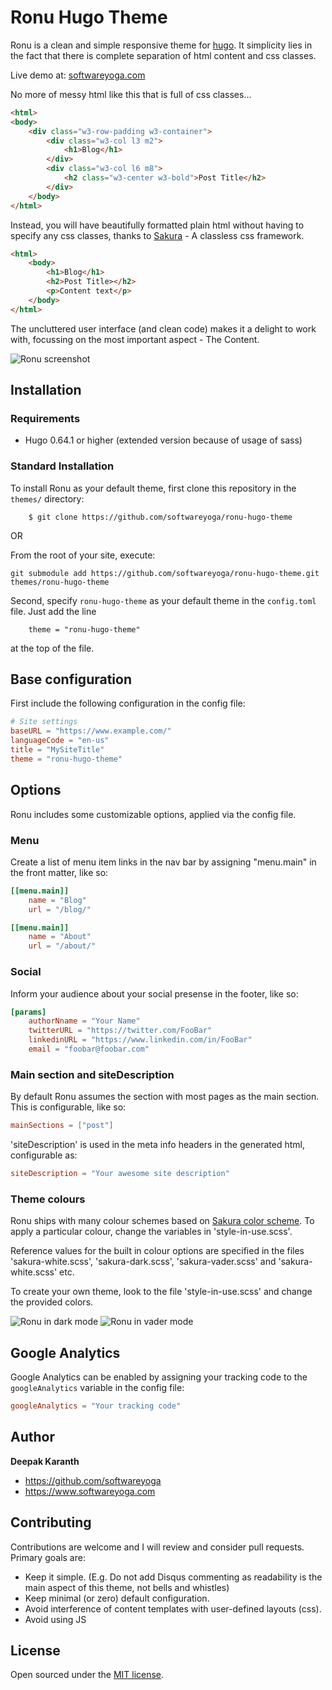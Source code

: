 # Ronu Hugo Theme
Ronu is a clean and simple responsive theme for [hugo](https://gohugo.io). It simplicity lies in the fact that there is complete separation of html content and css classes.

Live demo at: [softwareyoga.com](https://www.softwareyoga.com)

No more of messy html like this that is full of css classes...

```html
<html>
<body>
	<div class="w3-row-padding w3-container">
		<div class="w3-col l3 m2">
			<h1>Blog</h1>
		</div>
		<div class="w3-col l6 m8">
			<h2 class="w3-center w3-bold">Post Title</h2>
		</div>  
	</body>
</html>
```

Instead, you will have beautifully formatted plain html without having to specify any css classes, thanks to [Sakura](https://oxal.org/projects/sakura) - A classless css framework.

```html
<html>
	<body>
		<h1>Blog</h1>
		<h2>Post Title></h2>
		<p>Content text</p>
	</body>
</html>
```

The uncluttered user interface (and clean code) makes it a delight to work with, focussing on the most important aspect - The Content.

![Ronu screenshot](https://github.com/softwareyoga/ronu-hugo-theme/blob/master/images/screenshot.png)


## Installation

### Requirements

- Hugo 0.64.1 or higher (extended version because of usage of sass)

### Standard Installation

To install Ronu as your default theme, first clone this repository in the `themes/` directory:

```
    $ git clone https://github.com/softwareyoga/ronu-hugo-theme
```

OR

From the root of your site, execute:

```
git submodule add https://github.com/softwareyoga/ronu-hugo-theme.git themes/ronu-hugo-theme
```

Second, specify `ronu-hugo-theme` as your default theme in the `config.toml` file. Just add the line

```
    theme = "ronu-hugo-theme"
```

at the top of the file.

## Base configuration

First include the following configuration in the config file: 

```toml
# Site settings
baseURL = "https://www.example.com/"
languageCode = "en-us"
title = "MySiteTitle"
theme = "ronu-hugo-theme"
```

## Options

Ronu includes some customizable options, applied via the config file.


### Menu

Create a list of menu item links in the nav bar by assigning "menu.main" in the front matter, like so:

```toml
[[menu.main]]
	name = "Blog"
	url = "/blog/"

[[menu.main]]
	name = "About"
	url = "/about/"
```

### Social
Inform your audience about your social presense in the footer, like so:

```toml
[params]
	authorNname = "Your Name"
	twitterURL = "https://twitter.com/FooBar"
	linkedinURL = "https://www.linkedin.com/in/FooBar"
	email = "foobar@foobar.com"
```

### Main section and siteDescription

By default Ronu assumes the section with most pages as the main section. This is configurable, like so:

```toml
mainSections = ["post"]
```

'siteDescription' is used in the meta info headers in the generated html, configurable as:
```toml
siteDescription = "Your awesome site description"
```

### Theme colours

Ronu ships with many colour schemes based on [Sakura color scheme](https://github.com/oxalorg/sakura/tree/master/scss). To apply a particular colour, change the variables in 'style-in-use.scss'.

Reference values for the built in colour options are specified in the files 'sakura-white.scss', 'sakura-dark.scss', 'sakura-vader.scss' and 'sakura-white.scss' etc.

To create your own theme, look to the file 'style-in-use.scss' and change the provided colors.

![Ronu in dark mode](https://github.com/softwareyoga/ronu-hugo-theme/blob/master/images/screenshot-dark.png)
![Ronu in vader mode](https://github.com/softwareyoga/ronu-hugo-theme/blob/master/images/screenshot-vader.png)

## Google Analytics

Google Analytics can be enabled by assigning your tracking code to the `googleAnalytics` variable in the config file:

```toml
googleAnalytics = "Your tracking code"
```

## Author
**Deepak Karanth**
* https://github.com/softwareyoga
* https://www.softwareyoga.com

## Contributing

Contributions are welcome and I will review and consider pull requests.  
Primary goals are:

- Keep it simple. (E.g. Do not add Disqus commenting as readability is the main aspect of this theme, not bells and whistles)
- Keep minimal (or zero) default configuration.
- Avoid interference of content templates with user-defined layouts (css).
- Avoid using JS

## License

Open sourced under the [MIT license](LICENSE.md).
